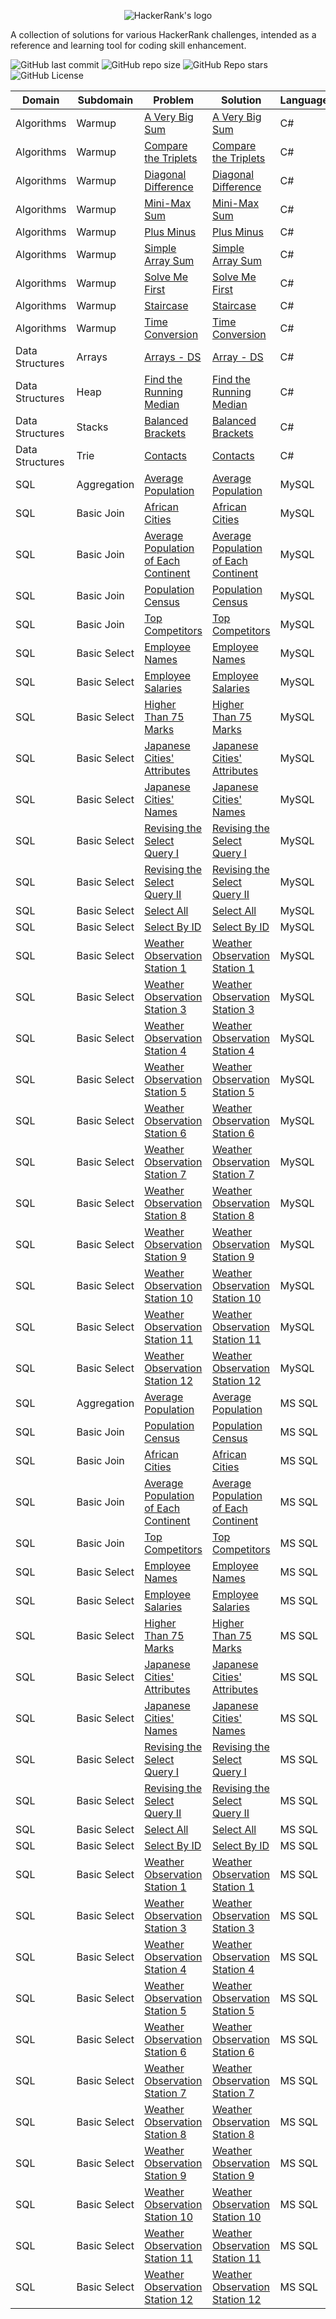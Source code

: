 <p align="center">
  <img src="https://www.hackerrank.com/wp-content/uploads/2018/08/hackerrank_logo.png" alt="HackerRank's logo"/>
</p>

A collection of solutions for various HackerRank challenges, intended as a reference and learning tool for coding skill enhancement.

![GitHub last commit](https://img.shields.io/github/last-commit/fabriziobagala/hackerrank/main?style=flat-square)
![GitHub repo size](https://img.shields.io/github/repo-size/fabriziobagala/hackerrank?style=flat-square)
![GitHub Repo stars](https://img.shields.io/github/stars/fabriziobagala/hackerrank?style=flat-square)
![GitHub License](https://img.shields.io/github/license/fabriziobagala/hackerrank?style=flat-square)

| Domain      | Subdomain | Problem | Solution | Language | Difficulty | Score   |
| ----------- | --------- | ------- | -------- | -------- | ---------- | ------- |
| Algorithms  | Warmup    | [A Very Big Sum](https://www.hackerrank.com/challenges/a-very-big-sum/problem) | [A Very Big Sum](src/Algorithms/Warmup/csharp/A%20Very%20Big%20Sum.cs) | C# | Easy | 10 |
| Algorithms  | Warmup    | [Compare the Triplets](https://www.hackerrank.com/challenges/compare-the-triplets/problem) | [Compare the Triplets](src/Algorithms/Warmup/csharp/Compare%20the%20Triplets.cs) | C# | Easy | 10 |
| Algorithms  | Warmup    | [Diagonal Difference](https://www.hackerrank.com/challenges/diagonal-difference/problem) | [Diagonal Difference](src/Algorithms/Warmup/csharp/Diagonal%20Difference.cs) | C# | Easy | 10 |
| Algorithms  | Warmup    | [Mini-Max Sum](https://www.hackerrank.com/challenges/mini-max-sum/problem) | [Mini-Max Sum](src/Algorithms/Warmup/csharp/Mini-Max%20Sum.cs) | C# | Easy | 10 |
| Algorithms  | Warmup    | [Plus Minus](https://www.hackerrank.com/challenges/plus-minus/problem) | [Plus Minus](src/Algorithms/Warmup/csharp/Plus%20Minus%20.cs) | C# | Easy | 10 |
| Algorithms  | Warmup    | [Simple Array Sum](https://www.hackerrank.com/challenges/simple-array-sum/problem) | [Simple Array Sum](src/Algorithms/Warmup/csharp/Simple%20Array%20Sum%20.cs) | C# | Easy | 10 |
| Algorithms  | Warmup    | [Solve Me First](https://www.hackerrank.com/challenges/solve-me-first/problem) | [Solve Me First](src/Algorithms/Warmup/csharp/Solve%20Me%20First.cs) | C# | Easy | 1 |
| Algorithms  | Warmup    | [Staircase](https://www.hackerrank.com/challenges/staircase/problem) | [Staircase](src/Algorithms/Warmup/csharp/Staircase%20.cs) | C# | Easy | 10 |
| Algorithms  | Warmup    | [Time Conversion](https://www.hackerrank.com/challenges/time-conversion/problem) | [Time Conversion](src/Algorithms/Warmup/csharp/Time%20Conversion.cs) | C# | Easy | 15 |
| Data Structures | Arrays | [Arrays - DS](https://www.hackerrank.com/challenges/arrays-ds/problem) | [Array - DS](src/Data%20Structures/Arrays/csharp/Arrays%20-%20DS.cs) | C# | Easy | 10 |
| Data Structures | Heap | [Find the Running Median](https://www.hackerrank.com/challenges/find-the-running-median/problem) | [Find the Running Median](src/Data%20Structures/Heap/csharp/Find%20the%20Running%20Median.cs) | C# | Hard | 50 |
| Data Structures | Stacks | [Balanced Brackets](https://www.hackerrank.com/challenges/balanced-brackets/problem) | [Balanced Brackets](src/Data%20Structures/Stacks/csharp/Balanced%20Brackets.cs) | C# | Medium | 25 |
| Data Structures | Trie | [Contacts](https://www.hackerrank.com/challenges/contacts/problem) | [Contacts](src/Data%20Structures/Trie/csharp/Contacts.cs) | C# | Medium | 40 |
| SQL | Aggregation | [Average Population](https://www.hackerrank.com/challenges/average-population/problem) | [Average Population](src/SQL/Basic%20Select/mysql/Average%20Population.sql) | MySQL | Easy | 10 |
| SQL | Basic Join | [African Cities](https://www.hackerrank.com/challenges/african-cities/problem) | [African Cities](src/SQL/Basic%20Join/mysql/African%20Cities.sql) | MySQL | Easy | 10 |
| SQL | Basic Join | [Average Population of Each Continent](https://www.hackerrank.com/challenges/average-population-of-each-continent/problem) | [Average Population of Each Continent](src/SQL/Basic%20Join/mysql/Average%20Population%20of%20Each%20Continent.sql) | MySQL | Easy | 10 |
| SQL | Basic Join | [Population Census](https://www.hackerrank.com/challenges/asian-population/problem) | [Population Census](src/SQL/Basic%20Join/mysql/Population%20Census.sql) | MySQL | Easy | 10 |
| SQL | Basic Join | [Top Competitors](https://www.hackerrank.com/challenges/full-score/problem) | [Top Competitors](src/SQL/Basic%20Join/mysql/Top%20Competitors.sql) | MySQL | Medium | 30 |
| SQL | Basic Select | [Employee Names](https://www.hackerrank.com/challenges/name-of-employees/problem) | [Employee Names](src/SQL/Basic%20Select/mysql/Employee%20Names.sql) | MySQL | Easy | 10 |
| SQL | Basic Select | [Employee Salaries](https://www.hackerrank.com/challenges/salary-of-employees/problem) | [Employee Salaries](src/SQL/Basic%20Select/mysql/Employee%20Salaries.sql) | MySQL | Easy | 10 |
| SQL | Basic Select | [Higher Than 75 Marks](https://www.hackerrank.com/challenges/more-than-75-marks/problem) | [Higher Than 75 Marks](src/SQL/Basic%20Select/mysql/Higher%20Than%2075%20Marks.sql) | MySQL | Easy | 15 |
| SQL | Basic Select | [Japanese Cities' Attributes](https://www.hackerrank.com/challenges/japanese-cities-attributes/problem) | [Japanese Cities' Attributes](src/SQL/Basic%20Select/mysql/Japanese%20Cities&#39;%20Attributes.sql) | MySQL | Easy | 10 |
| SQL | Basic Select | [Japanese Cities' Names](https://www.hackerrank.com/challenges/japanese-cities-name/problem) | [Japanese Cities' Names](src/SQL/Basic%20Select/mysql/Japanese%20Cities&#39;%20Names.sql) | MySQL | Easy | 10 |
| SQL | Basic Select | [Revising the Select Query I](https://www.hackerrank.com/challenges/revising-the-select-query/problem) | [Revising the Select Query I](src/SQL/Basic%20Select/mysql/Revising%20the%20Select%20Query%20I.sql) | MySQL | Easy | 10 |
| SQL | Basic Select | [Revising the Select Query II](https://www.hackerrank.com/challenges/revising-the-select-query-2/problem) | [Revising the Select Query II](src/SQL/Basic%20Select/mysql/Revising%20the%20Select%20Query%20II.sql) | MySQL | Easy | 10 |
| SQL | Basic Select | [Select All](https://www.hackerrank.com/challenges/select-all-sql/problem) | [Select All](src/SQL/Basic%20Select/mysql/Select%20All.sql) | MySQL | Easy | 10 |
| SQL | Basic Select | [Select By ID](https://www.hackerrank.com/challenges/select-by-id/problem) | [Select By ID](src/SQL/Basic%20Select/mysql/Select%20By%20ID.sql) | MySQL | Easy | 10 |
| SQL | Basic Select | [Weather Observation Station 1](https://www.hackerrank.com/challenges/weather-observation-station-1/problem) | [Weather Observation Station 1](src/SQL/Basic%20Select/mysql/Weather%20Observation%20Station%2001.sql) | MySQL | Easy | 15 |
| SQL | Basic Select | [Weather Observation Station 3](https://www.hackerrank.com/challenges/weather-observation-station-3/problem) | [Weather Observation Station 3](src/SQL/Basic%20Select/mysql/Weather%20Observation%20Station%2003.sql) | MySQL | Easy | 10 |
| SQL | Basic Select | [Weather Observation Station 4](https://www.hackerrank.com/challenges/weather-observation-station-4/problem) | [Weather Observation Station 4](src/SQL/Basic%20Select/mysql/Weather%20Observation%20Station%2004.sql) | MySQL | Easy | 10 |
| SQL | Basic Select | [Weather Observation Station 5](https://www.hackerrank.com/challenges/weather-observation-station-5/problem) | [Weather Observation Station 5](src/SQL/Basic%20Select/mysql/Weather%20Observation%20Station%2005.sql) | MySQL | Easy | 30 |
| SQL | Basic Select | [Weather Observation Station 6](https://www.hackerrank.com/challenges/weather-observation-station-6/problem) | [Weather Observation Station 6](src/SQL/Basic%20Select/mysql/Weather%20Observation%20Station%2006.sql) | MySQL | Easy | 10 |
| SQL | Basic Select | [Weather Observation Station 7](https://www.hackerrank.com/challenges/weather-observation-station-7/problem) | [Weather Observation Station 7](src/SQL/Basic%20Select/mysql/Weather%20Observation%20Station%2007.sql) | MySQL | Easy | 10 |
| SQL | Basic Select | [Weather Observation Station 8](https://www.hackerrank.com/challenges/weather-observation-station-8/problem) | [Weather Observation Station 8](src/SQL/Basic%20Select/mysql/Weather%20Observation%20Station%2008.sql) | MySQL | Easy | 15 |
| SQL | Basic Select | [Weather Observation Station 9](https://www.hackerrank.com/challenges/weather-observation-station-9/problem) | [Weather Observation Station 9](src/SQL/Basic%20Select/mysql/Weather%20Observation%20Station%2009.sql) | MySQL | Easy | 10 |
| SQL | Basic Select | [Weather Observation Station 10](https://www.hackerrank.com/challenges/weather-observation-station-10/problem) | [Weather Observation Station 10](src/SQL/Basic%20Select/mysql/Weather%20Observation%20Station%2010.sql) | MySQL | Easy | 10 |
| SQL | Basic Select | [Weather Observation Station 11](https://www.hackerrank.com/challenges/weather-observation-station-11/problem) | [Weather Observation Station 11](src/SQL/Basic%20Select/mysql/Weather%20Observation%20Station%2011.sql) | MySQL | Easy | 15 |
| SQL | Basic Select | [Weather Observation Station 12](https://www.hackerrank.com/challenges/weather-observation-station-12/problem) | [Weather Observation Station 12](src/SQL/Basic%20Select/mysql/Weather%20Observation%20Station%2012.sql) | MySQL | Easy | 15 |
| SQL | Aggregation | [Average Population](https://www.hackerrank.com/challenges/average-population/problem) | [Average Population](src/SQL/Basic%20Select/sql-server/Average%20Population.sql) | MS SQL | Easy | 10 |
| SQL | Basic Join | [Population Census](https://www.hackerrank.com/challenges/asian-population/problem) | [Population Census](src/SQL/Basic%20Join/sql-server/Population%20Census.sql) | MS SQL | Easy | 10 |
| SQL | Basic Join | [African Cities](https://www.hackerrank.com/challenges/african-cities/problem) | [African Cities](src/SQL/Basic%20Join/sql-server/African%20Cities.sql) | MS SQL | Easy | 10 |
| SQL | Basic Join | [Average Population of Each Continent](https://www.hackerrank.com/challenges/average-population-of-each-continent/problem) | [Average Population of Each Continent](src/SQL/Basic%20Join/sql-server/Average%20Population%20of%20Each%20Continent.sql) | MS SQL | Easy | 10 |
| SQL | Basic Join | [Top Competitors](https://www.hackerrank.com/challenges/full-score/problem) | [Top Competitors](src/SQL/Basic%20Join/sql-server/Top%20Competitors.sql) | MS SQL | Medium | 30 |
| SQL | Basic Select | [Employee Names](https://www.hackerrank.com/challenges/name-of-employees/problem) | [Employee Names](src/SQL/Basic%20Select/sql-serber/Employee%20Names.sql) | MS SQL | Easy | 10 |
| SQL | Basic Select | [Employee Salaries](https://www.hackerrank.com/challenges/salary-of-employees/problem) | [Employee Salaries](src/SQL/Basic%20Select/sql-server/Employee%20Salaries.sql) | MS SQL | Easy | 10 |
| SQL | Basic Select | [Higher Than 75 Marks](https://www.hackerrank.com/challenges/more-than-75-marks/problem) | [Higher Than 75 Marks](src/SQL/Basic%20Select/sql-server/Higher%20Than%2075%20Marks.sql) | MS SQL | Easy | 15 |
| SQL | Basic Select | [Japanese Cities' Attributes](https://www.hackerrank.com/challenges/japanese-cities-attributes/problem) | [Japanese Cities' Attributes](src/SQL/Basic%20Select/sql-server/Japanese%20Cities&#39;%20Attributes.sql) | MS SQL | Easy | 10 |
| SQL | Basic Select | [Japanese Cities' Names](https://www.hackerrank.com/challenges/japanese-cities-name/problem) | [Japanese Cities' Names](src/SQL/Basic%20Select/sql-server/Japanese%20Cities&#39;%20Names.sql) | MS SQL | Easy | 10 |
| SQL | Basic Select | [Revising the Select Query I](https://www.hackerrank.com/challenges/revising-the-select-query/problem) | [Revising the Select Query I](src/SQL/Basic%20Select/sql-server/Revising%20the%20Select%20Query%20I.sql) | MS SQL | Easy | 10 |
| SQL | Basic Select | [Revising the Select Query II](https://www.hackerrank.com/challenges/revising-the-select-query-2/problem) | [Revising the Select Query II](src/SQL/Basic%20Select/sql-server/Revising%20the%20Select%20Query%20II.sql) | MS SQL | Easy | 10 |
| SQL | Basic Select | [Select All](https://www.hackerrank.com/challenges/select-all-sql/problem) | [Select All](src/SQL/Basic%20Select/sql-server/Select%20All.sql) | MS SQL | Easy | 10 |
| SQL | Basic Select | [Select By ID](https://www.hackerrank.com/challenges/select-by-id/problem) | [Select By ID](src/SQL/Basic%20Select/sql-server/Select%20By%20ID.sql) | MS SQL | Easy | 10 |
| SQL | Basic Select | [Weather Observation Station 1](https://www.hackerrank.com/challenges/weather-observation-station-1/problem) | [Weather Observation Station 1](src/SQL/Basic%20Select/sql-server/Weather%20Observation%20Station%2001.sql) | MS SQL | Easy | 15 |
| SQL | Basic Select | [Weather Observation Station 3](https://www.hackerrank.com/challenges/weather-observation-station-3/problem) | [Weather Observation Station 3](src/SQL/Basic%20Select/sql-server/Weather%20Observation%20Station%2003.sql) | MS SQL | Easy | 10 |
| SQL | Basic Select | [Weather Observation Station 4](https://www.hackerrank.com/challenges/weather-observation-station-4/problem) | [Weather Observation Station 4](src/SQL/Basic%20Select/sql-server/Weather%20Observation%20Station%2004.sql) | MS SQL | Easy | 10 |
| SQL | Basic Select | [Weather Observation Station 5](https://www.hackerrank.com/challenges/weather-observation-station-5/problem) | [Weather Observation Station 5](src/SQL/Basic%20Select/sql-server/Weather%20Observation%20Station%2005.sql) | MS SQL | Easy | 30 |
| SQL | Basic Select | [Weather Observation Station 6](https://www.hackerrank.com/challenges/weather-observation-station-6/problem) | [Weather Observation Station 6](src/SQL/Basic%20Select/sql-server/Weather%20Observation%20Station%2006.sql) | MS SQL | Easy | 10 |
| SQL | Basic Select | [Weather Observation Station 7](https://www.hackerrank.com/challenges/weather-observation-station-7/problem) | [Weather Observation Station 7](src/SQL/Basic%20Select/sql-server/Weather%20Observation%20Station%2007.sql) | MS SQL | Easy | 10 |
| SQL | Basic Select | [Weather Observation Station 8](https://www.hackerrank.com/challenges/weather-observation-station-8/problem) | [Weather Observation Station 8](src/SQL/Basic%20Select/sql-server/Weather%20Observation%20Station%2008.sql) | MS SQL | Easy | 15 |
| SQL | Basic Select | [Weather Observation Station 9](https://www.hackerrank.com/challenges/weather-observation-station-9/problem) | [Weather Observation Station 9](src/SQL/Basic%20Select/sql-server/Weather%20Observation%20Station%2009.sql) | MS SQL | Easy | 10 |
| SQL | Basic Select | [Weather Observation Station 10](https://www.hackerrank.com/challenges/weather-observation-station-10/problem) | [Weather Observation Station 10](src/SQL/Basic%20Select/sql-server/Weather%20Observation%20Station%2010.sql) | MS SQL | Easy | 10 |
| SQL | Basic Select | [Weather Observation Station 11](https://www.hackerrank.com/challenges/weather-observation-station-11/problem) | [Weather Observation Station 11](src/SQL/Basic%20Select/sql-server/Weather%20Observation%20Station%2011.sql) | MS SQL | Easy | 15 |
| SQL | Basic Select | [Weather Observation Station 12](https://www.hackerrank.com/challenges/weather-observation-station-12/problem) | [Weather Observation Station 12](src/SQL/Basic%20Select/sql-server/Weather%20Observation%20Station%2012.sql) | MS SQL | Easy | 15 |
